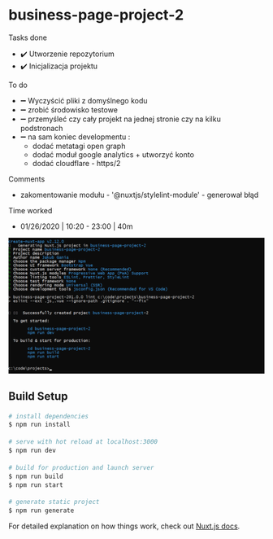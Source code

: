 # business-page-project-2

>

Tasks done

- :heavy_check_mark: Utworzenie repozytorium
- :heavy_check_mark: Inicjalizacja projektu

To do

- :heavy_minus_sign: Wyczyścić pliki z domyślnego kodu
- :heavy_minus_sign: zrobić środowisko testowe
- :heavy_minus_sign: przemyśleć czy cały projekt na jednej stronie czy na kilku podstronach
- :heavy_minus_sign: na sam koniec developmentu :
  - dodać metatagi open graph
  - dodać moduł google analytics + utworzyć konto
  - dodać cloudflare - https/2

Comments

- zakomentowanie modułu - '@nuxtjs/stylelint-module' - generował błąd

Time worked

- 01/26/2020 | 10:20 - 23:00 | 40m

![](https://raw.githubusercontent.com/jakubgania/business-page-project-2/master/screenshots/screen-1.PNG)

## Build Setup

``` bash
# install dependencies
$ npm run install

# serve with hot reload at localhost:3000
$ npm run dev

# build for production and launch server
$ npm run build
$ npm run start

# generate static project
$ npm run generate
```

For detailed explanation on how things work, check out [Nuxt.js docs](https://nuxtjs.org).
